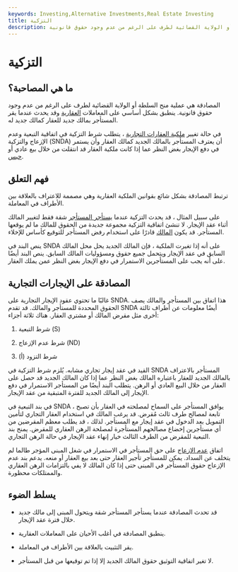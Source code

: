 ```yaml
---
keywords: Investing,Alternative Investments,Real Estate Investing
title: التزكية
description: المصادقة هي عملية منح السلطة أو الولاية القضائية لطرف على الرغم من عدم وجود حقوق قانونية.
---
```


# التزكية
## ما هي المصاحبة؟

المصادقة هي عملية منح السلطة أو الولاية القضائية لطرف على الرغم من عدم وجود حقوق قانونية. ينطبق بشكل أساسي على المعاملات [العقارية](/realestate) وقد يحدث عندما يقر المستأجر بمالك جديد للعقار كمالك جديد له.

في حالة تغيير [ملكية العقارات التجارية](/commercial-property) ، يتطلب شرط التزكية في اتفاقية التبعية وعدم الإزعاج والتزكية (SNDA) أن يعترف المستأجر بالمالك الجديد كمالك العقار وأن يستمر في دفع الإيجار بغض النظر عما إذا كانت ملكية العقار قد انتقلت من خلال بيع عادي أو [حبس](/foreclosure).

## فهم التعلق

ترتبط المصادقة بشكل شائع بقوانين الملكية العقارية وهي مصممة للاعتراف بالعلاقة بين الأطراف في المعاملة.

على سبيل المثال ، قد يحدث التزكية عندما [يستأجر المستأجر](/lease) شقة فقط لتغيير المالك أثناء عقد الإيجار. لا تنشئ اتفاقية التزكية مجموعة جديدة من الحقوق للمالك ما لم يوقعها المستأجر. قد يكون [المالك](/landlord) قادرًا على استخدام رفض المستأجر للتوقيع كأساس للإخلاء.

ينص البند في SNDA على أنه إذا تغيرت الملكية ، فإن المالك الجديد يحل محل المالك السابق في عقد الإيجار ويتحمل جميع حقوق ومسؤوليات المالك السابق. ينص البند أيضًا على أنه يجب على المستأجرين الاستمرار في دفع الإيجار بغض النظر عمن يملك العقار.

## المصادقة على الإيجارات التجارية

غالبًا ما تحتوي عقود الإيجار التجارية على SNDA. هذا اتفاق بين المستأجر والمالك يصف الحقوق المحددة للمستأجر والمالك. قد تقدم SNDA أيضًا معلومات عن أطراف ثالثة أخرى مثل مقرض المالك أو مشتري العقار. هناك ثلاثة أجزاء:

1. شرط التبعية (S)

1. شرط عدم الإزعاج (ND)

1. شرط التزود (أ)

القيد في عقد إيجار تجاري مشابه. يُلزم شرط التزكية في SNDA المستأجر بالاعتراف بالمالك الجديد للعقار باعتباره المالك بغض النظر عما إذا كان المالك الجديد قد حصل على العقار من خلال البيع العادي أو الرهن. يتطلب البند أيضًا من المستأجر الاستمرار في دفع الإيجار إلى المالك الجديد للفترة المتبقية من عقد الإيجار.

في بند التبعية في SNDA ، يوافق المستأجر على السماح لمصلحته في العقار بأن تصبح تابعة لمصالح طرف ثالث مُقرض. قد يرغب المالك في استخدام العقار التجاري لتأمين التمويل بعد الدخول في عقد إيجار مع المستأجر. لذلك ، قد يطلب معظم المقرضين من أي مستأجرين إخضاع مصالحهم المستأجرة لمصلحة الرهن العقاري للمقرض. يمنح بند التبعية للمقرض من الطرف الثالث خيار إنهاء عقد الإيجار في حالة الرهن التجاري.

اتفاق [عدم الإزعاج](/nondisturbance-clause) على حق المستأجر في الاستمرار في شغل المبنى المؤجر طالما لم يتخلف عن السداد. يمكن للمستأجر تأجير العقار حتى بعد بيع العقار أو منعه. يدعم بند عدم الإزعاج حقوق المستأجر في المبنى حتى إذا كان المالك لا يفي بالتزامات الرهن العقاري والممتلكات محظورة.

## يسلط الضوء

- قد تحدث المصادقة عندما يستأجر المستأجر شقة ويتحول المبنى إلى مالك جديد خلال فترة عقد الإيجار.

- ينطبق المصادقة في أغلب الأحيان على المعاملات العقارية.

- يقر التثبيت بالعلاقة بين الأطراف في المعاملة.

- لا تغير اتفاقية التوثيق حقوق المالك الجديد إلا إذا تم توقيعها من قبل المستأجر.

